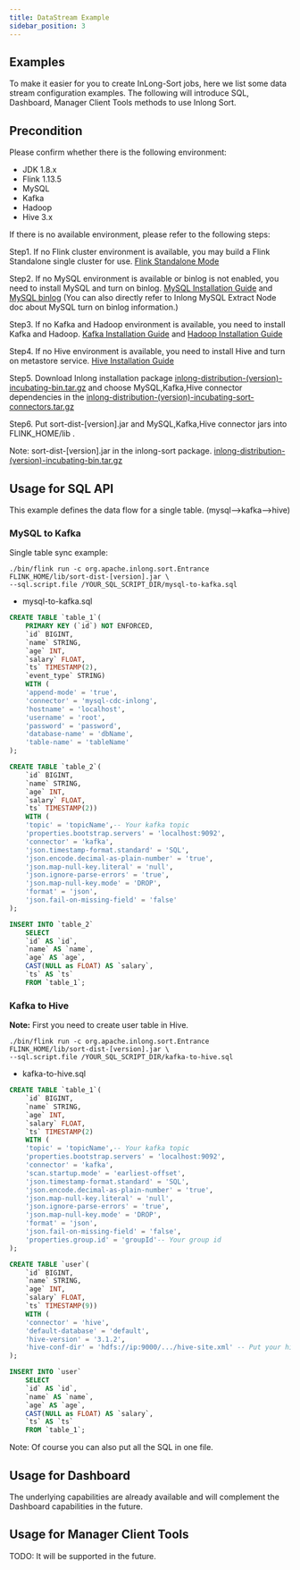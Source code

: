 ```yaml
---
title: DataStream Example
sidebar_position: 3
---
```


## Examples

To make it easier for you to create InLong-Sort jobs, here we list some data stream configuration examples.
The following will introduce SQL, Dashboard, Manager Client Tools methods to use Inlong Sort.

## Precondition

Please confirm whether there is the following environment:
* JDK 1.8.x
* Flink 1.13.5
* MySQL
* Kafka
* Hadoop
* Hive 3.x

If there is no available environment, please refer to the following steps:

Step1. If no Flink cluster environment is available, you may build a Flink Standalone single cluster for use. [Flink Standalone Mode](https://nightlies.apache.org/flink/flink-docs-master/docs/deployment/resource-providers/standalone/overview/)

Step2. If no MySQL environment is available or binlog is not enabled, you need to install MySQL and turn on binlog. [MySQL Installation Guide](https://dev.mysql.com/doc/mysql-installation-excerpt/5.7/en/) and [MySQL binlog](https://dev.mysql.com/doc/refman/5.7/en/replication-howto-masterbaseconfig.html)
(You can also directly refer to Inlong MySQL Extract Node doc about MySQL turn on binlog information.)

Step3. If no Kafka and Hadoop environment is available, you need to install Kafka and Hadoop. [Kafka Installation Guide](https://kafka.apache.org/quickstart) and [Hadoop Installation Guide](https://hadoop.apache.org/docs/stable/hadoop-project-dist/hadoop-common/SingleCluster.html)

Step4. If no Hive environment is available, you need to install Hive and turn on metastore service. [Hive Installation Guide](https://cwiki.apache.org/confluence/display/Hive//GettingStarted)

Step5. Download Inlong installation package [inlong-distribution-(version)-incubating-bin.tar.gz](https://inlong.apache.org/download/main) 
and choose MySQL,Kafka,Hive connector dependencies in the [inlong-distribution-(version)-incubating-sort-connectors.tar.gz](https://inlong.apache.org/download/main)

Step6. Put sort-dist-[version].jar and MySQL,Kafka,Hive connector jars into  FLINK_HOME/lib .

Note: sort-dist-[version].jar in the inlong-sort  package. [inlong-distribution-(version)-incubating-bin.tar.gz](https://inlong.apache.org/download/main) 

## Usage for SQL API

This example defines the data flow for a single table. (mysql-->kafka-->hive)

### MySQL to Kafka

Single table sync example:

```shell
./bin/flink run -c org.apache.inlong.sort.Entrance FLINK_HOME/lib/sort-dist-[version].jar \
--sql.script.file /YOUR_SQL_SCRIPT_DIR/mysql-to-kafka.sql
```

* mysql-to-kafka.sql

```sql
CREATE TABLE `table_1`(
    PRIMARY KEY (`id`) NOT ENFORCED,
    `id` BIGINT,
    `name` STRING,
    `age` INT,
    `salary` FLOAT,
    `ts` TIMESTAMP(2),
    `event_type` STRING)
    WITH (
    'append-mode' = 'true',
    'connector' = 'mysql-cdc-inlong',
    'hostname' = 'localhost',
    'username' = 'root',
    'password' = 'password',
    'database-name' = 'dbName',
    'table-name' = 'tableName'
);

CREATE TABLE `table_2`(
    `id` BIGINT,
    `name` STRING,
    `age` INT,
    `salary` FLOAT,
    `ts` TIMESTAMP(2))
    WITH (
    'topic' = 'topicName',-- Your kafka topic
    'properties.bootstrap.servers' = 'localhost:9092',
    'connector' = 'kafka',
    'json.timestamp-format.standard' = 'SQL',
    'json.encode.decimal-as-plain-number' = 'true',
    'json.map-null-key.literal' = 'null',
    'json.ignore-parse-errors' = 'true',
    'json.map-null-key.mode' = 'DROP',
    'format' = 'json',
    'json.fail-on-missing-field' = 'false'
);

INSERT INTO `table_2` 
    SELECT 
    `id` AS `id`,
    `name` AS `name`,
    `age` AS `age`,
    CAST(NULL as FLOAT) AS `salary`,
    `ts` AS `ts`
    FROM `table_1`;

```

### Kafka to Hive

**Note:**  First you need to create user table in Hive.

```shell
./bin/flink run -c org.apache.inlong.sort.Entrance FLINK_HOME/lib/sort-dist-[version].jar \
--sql.script.file /YOUR_SQL_SCRIPT_DIR/kafka-to-hive.sql
```
* kafka-to-hive.sql

```sql
CREATE TABLE `table_1`(
    `id` BIGINT,
    `name` STRING,
    `age` INT,
    `salary` FLOAT,
    `ts` TIMESTAMP(2)
    WITH (
    'topic' = 'topicName',-- Your kafka topic
    'properties.bootstrap.servers' = 'localhost:9092',
    'connector' = 'kafka',
    'scan.startup.mode' = 'earliest-offset',
    'json.timestamp-format.standard' = 'SQL',
    'json.encode.decimal-as-plain-number' = 'true',
    'json.map-null-key.literal' = 'null',
    'json.ignore-parse-errors' = 'true',
    'json.map-null-key.mode' = 'DROP',
    'format' = 'json',
    'json.fail-on-missing-field' = 'false',
    'properties.group.id' = 'groupId'-- Your group id
);

CREATE TABLE `user`(
    `id` BIGINT,
    `name` STRING,
    `age` INT,
    `salary` FLOAT,
    `ts` TIMESTAMP(9))
    WITH (
    'connector' = 'hive',
    'default-database' = 'default',
    'hive-version' = '3.1.2',
    'hive-conf-dir' = 'hdfs://ip:9000/.../hive-site.xml' -- Put your hive-site.xml into HDFS
);

INSERT INTO `user` 
    SELECT 
    `id` AS `id`,
    `name` AS `name`,
    `age` AS `age`,
    CAST(NULL as FLOAT) AS `salary`,
    `ts` AS `ts`
    FROM `table_1`;

```
Note: Of course you can also put all the SQL in one file.

## Usage for Dashboard

The underlying capabilities are already available and will complement the Dashboard capabilities in the future.

## Usage for Manager Client Tools

TODO: It will be supported in the future.
